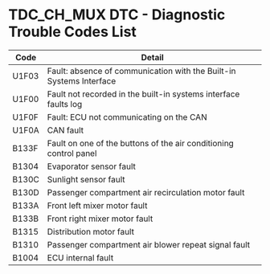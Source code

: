 # TDC_CH_MUX DTC - Diagnostic Trouble Codes List

| Code | Detail |
| - | - |
| U1F03 | Fault: absence of communication with the Built-in Systems Interface |
| U1F00 | Fault not recorded in the built-in systems interface faults log |
| U1F0F | Fault: ECU not communicating on the CAN |
| U1F0A | CAN fault |
| B133F | Fault on one of the buttons of the air conditioning control panel |
| B1304 | Evaporator sensor fault |
| B130C | Sunlight sensor fault |
| B130D | Passenger compartment air recirculation motor fault |
| B133A | Front left mixer motor fault |
| B133B | Front right mixer motor fault |
| B1315 | Distribution motor fault |
| B1310 | Passenger compartment air blower repeat signal fault |
| B1004 | ECU internal fault |

